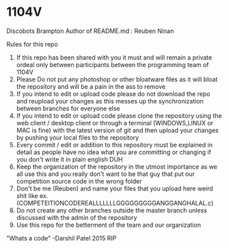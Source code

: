 # 1104V
Discobots Brampton
Author of README.md : Reuben Ninan

Rules for this repo

1. If this repo has been shared with you it must and will remain a private ordeal only between participants between the programming team of 1104V
2. Please Do not put any photoshop or other bloatware files as it will bloat the repository and will be a pain in the ass to remove
3. If you intend to edit or upload code please do not download the repo and reupload your changes as this messes up the synchronization between branches for everyone else
4. If you intend to edit or upload code please clone the repository using the web client / desktop client or through a terminal (WINDOWS,LINUX or MAC is fine) with the latest version of git and then upload your changes by pushing your local files to the repository
5. Every commit / edit or addition to this repository must be explained in detail as people have no idea what you are committing or changing if you don't write it in plain english DUH
6. Keep the organization of the repository in the utmost importance as we all use this and you really don't want to be that guy that put our competition source code in the wrong folder
7. Don't be me (Reuben) and name your files that you upload here weird shit like ex. (COMPETEITIONCODEREALLLLLLLGGGGGGGGGANGGANGHALAL.c)
8. Do not create any other branches outside the master branch unless discussed with the admin of the repository 
9. Use this repo for the betterment of the team and our organization
 
"Whats a code" 
-Darshil Patel 2015 RIP
